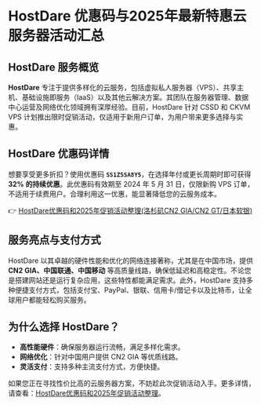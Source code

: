 # HostDare 优惠码与2025年最新特惠云服务器活动汇总

## HostDare 服务概览

**HostDare** 专注于提供多样化的云服务，包括虚拟私人服务器（VPS）、共享主机、基础设施即服务（IaaS）以及其他云解决方案。其团队在服务器管理、数据中心运营及网络优化领域拥有深厚经验。目前，HostDare 针对 CSSD 和 CKVM VPS 计划推出限时促销活动，仅适用于新用户订单，为用户带来更多选择与实惠。

## HostDare 优惠码详情

想要享受更多折扣？使用优惠码 **`SS1Z5SA8Y5`**，在选择年付或更长周期时即可获得 **32% 的持续优惠**。此优惠码有效期至 2024 年 5 月 31 日，仅限新购 VPS 订单，不适用于续费用户。合理利用这一优惠，能显著降低您的云服务成本。

👉 [HostDare优惠码和2025年促销活动整理(洛杉矶CN2 GIA/CN2 GT/日本软银)](https://bit.ly/hostdare)

## 服务亮点与支付方式

HostDare 以其卓越的硬件性能和优化的网络连接著称，尤其是在中国市场，提供 **CN2 GIA、中国联通、中国移动** 等高质量线路，确保低延迟和高稳定性。不论您是搭建网站还是运行复杂应用，这些特性都能满足需求。此外，HostDare 支持多种便捷支付方式，包括支付宝、PayPal、银联、信用卡/借记卡以及比特币，让全球用户都能轻松购买服务。

## 为什么选择 HostDare？

- **高性能硬件**：确保服务器运行流畅，满足多样化需求。
- **网络优化**：针对中国用户提供 CN2 GIA 等优质线路。
- **灵活支付**：支持多种主流支付方式，方便快捷。

如果您正在寻找性价比高的云服务器方案，不妨趁此次促销活动入手。更多详情，请查看：[HostDare优惠码和2025年促销活动整理](https://bit.ly/hostdare)。